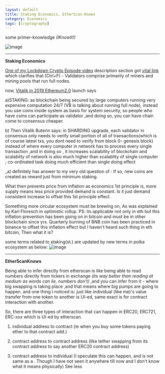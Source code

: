 ```yaml
---
layout: default
title: Staking Economics, EtherScan-Knows
category: Economics
tags: [Cryptography]
---
```


some primer-knowledge _(IKnowIt!)_

![image](https://github.com/sbibek086/write-the-docs/assets/11883023/1363ee70-de6b-4a01-91e4-e8fcea47840d)

---
**Staking Economics**

[One of my Lockdown Crypto Episode video](https://www.youtube.com/watch?v=eUpThQP0QV8) description section got [vital link](https://www.mangoresearch.co/blockchain-consensus-vs-validation/) which clarifies that (Ctrl+F) - Validators comprise primarily of miners and mining pools that run full nodes.

now, [Vitalik in 2019 Ethereum2.0](https://youtu.be/izzMuxD4OAM?si=dTGyOyGa3WTf7Xdn&t=122) launch says 

a)STAKING: as blockchain being secured by large computers running very expensive computation 24/7 (VB is talking about running full node), instead you use coins inside system as basis for system security, so people who have coins can participate as validator ,and doing so, you can have chain come to consensus cheaper. 

b) Then Vitalik Buterin says: in SHARDING upgrade, each validator in consensus only needs to verify small portion of all of transactions(which is of course latest txs, you dont need to verify from block 0- genesis block) instead of where every computer in network has to process every single transaction ,and in doing so , it increases scalability of blockchain and scalabilty of network is also much higher than scalablity of single computer ; co-ordinated task doing much efficient than single doing effect

_a) definitely has answer to my very old question of : If so, new coins are created as reward just from minimum staking. 

What then prevents price from inflation as economics 1st principle is, more supply means less price provided demand is constant. Is it just demand consistent increase to offset this 1st principle effect. 

Something more circular ecosystem must be brewing on, As was explained by Karl Floresch in optimistic rollup. PS: its applicable not only in eth but this inflation prevention has been going on in bitcoin and must be in other blockchain since yrs. Quarterly burning of BNB coin has been practiced in binance to offset this inflation effect but I haven't heard such thing in eth bitcoin, Then what it is?

some terms related to staking(st.) are updated by new terms in polka ecosystem as below:
![image](https://github.com/sbibek086/write-the-docs/assets/11883023/f74eacff-78b8-435f-9247-5af19e7ed50b)

---
**EtherScanKnows**

 Being able to infer directly from etherscan is like being able to read numbers directly from tickers in exchange _(its way better than reading at medium as words can lie, numbers don't)_ ,and you can infer from it - where big swapping is taking place ,and that means where big pumps are going to happen.
and one thing I noticed is: just like individual (like me)'s value transfer from one token to another is UI-ed, same exact is for contract interaction with another.

So, there are three types of interaction that can happen in ERC20, ERC721, ERC-xxx which is UI-ed by etherscan.

1.  individual address to contract (ie when you buy some tokens paying ether to that contract add.)

2. contract address to contract address (like tether swapping from its contract address to say another ERC20 contract address)

3. contract address to individual (I speculate this can happen, and is not same as a . Though I have not seen it anywhere till now and I don't know what it means physically) See less

